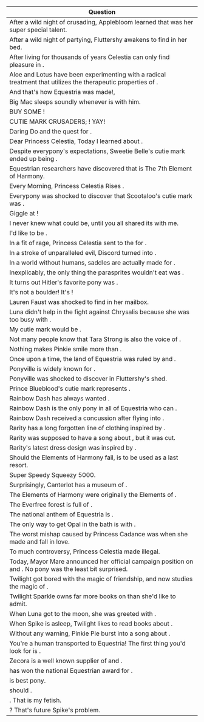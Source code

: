 Question |
--- |
After a wild night of crusading, Applebloom learned that <BLANK> was her super special talent. |
After a wild night of partying, Fluttershy awakens to find <BLANK> in her bed. |
After living for thousands of years Celestia can only find pleasure in <BLANK>. |
Aloe and Lotus have been experimenting with a radical treatment that utilizes the therapeutic properties of <BLANK>. |
And that's how Equestria was made!<BLANK>, |
Big Mac sleeps soundly whenever <BLANK> is with him. |
BUY SOME <BLANK>! |
CUTIE MARK CRUSADERS; <BLANK>! YAY! |
Daring Do and the quest for <BLANK>. |
Dear Princess Celestia, Today I learned about <BLANK>. |
Despite everypony's expectations, Sweetie Belle's cutie mark ended up being <BLANK>. |
Equestrian researchers have discovered that <BLANK> is The 7th Element of Harmony. |
Every Morning, Princess Celestia Rises <BLANK>. |
Everypony was shocked to discover that Scootaloo's cutie mark was <BLANK>. |
Giggle at <BLANK>! |
I never knew what <BLANK> could be, until you all shared its <BLANK> with me. |
I'd like to be <BLANK>. |
In a fit of rage, Princess Celestia sent <BLANK> to the <BLANK> for <BLANK>. |
In a stroke of unparalleled evil, Discord turned <BLANK> into <BLANK>. |
In a world without humans, saddles are actually made for <BLANK>. |
Inexplicably, the only thing the parasprites wouldn't eat was <BLANK>. |
It turns out Hitler's favorite pony was <BLANK>. |
It's not a boulder! It's <BLANK>! |
Lauren Faust was shocked to find <BLANK> in her mailbox. |
Luna didn't help in the fight against Chrysalis because she was too busy with <BLANK>. |
My cutie mark would be <BLANK>. |
Not many people know that Tara Strong is also the voice of <BLANK>. |
Nothing makes Pinkie smile more than <BLANK>. |
Once upon a time, the land of Equestria was ruled by <BLANK> and <BLANK>. |
Ponyville is widely known for <BLANK>. |
Ponyville was shocked to discover <BLANK> in Fluttershy's shed. |
Prince Blueblood's cutie mark represents <BLANK>. |
Rainbow Dash has always wanted <BLANK>. |
Rainbow Dash is the only pony in all of Equestria who can <BLANK>. |
Rainbow Dash received a concussion after flying into <BLANK>. |
Rarity has a long forgotten line of clothing inspired by <BLANK>. |
Rarity was supposed to have a song about <BLANK>, but it was cut. |
Rarity's latest dress design was inspired by <BLANK>. |
Should the Elements of Harmony fail, <BLANK> is to be used as a last resort. |
Super Speedy <BLANK> Squeezy 5000. |
Surprisingly, Canterlot has a museum of <BLANK>. |
The Elements of Harmony were originally the Elements of <BLANK>. |
The Everfree forest is full of <BLANK>. |
The national anthem of Equestria is <BLANK>. |
The only way to get Opal in the bath is with <BLANK>. |
The worst mishap caused by Princess Cadance was when she made <BLANK> and <BLANK> fall in love. |
To much controversy, Princess Celestia made <BLANK> illegal. |
Today, Mayor Mare announced her official campaign position on <BLANK> and <BLANK>. No pony was the least bit surprised. |
Twilight got bored with the magic of friendship, and now studies the magic of <BLANK>. |
Twilight Sparkle owns far more books on <BLANK> than she'd like to admit. |
When Luna got to the moon, she was greeted with <BLANK>. |
When Spike is asleep, Twilight likes to read books about <BLANK>. |
Without any warning, Pinkie Pie burst into a song about <BLANK>. |
You're a human transported to Equestria! The first thing you'd look for is <BLANK>. |
Zecora is a well known supplier of <BLANK> and <BLANK>. |
<BLANK> has won the national Equestrian award for <BLANK>. |
<BLANK> is best pony. |
<BLANK> should <BLANK> <BLANK>. |
<BLANK>. That is my fetish. |
<BLANK>? That's future Spike's problem. |
